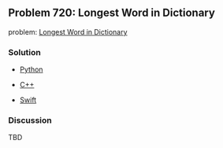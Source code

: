 ## Problem 720: Longest Word in Dictionary

problem: [Longest Word in Dictionary](https://leetcode.com/problems/longest-word-in-dictionary/)

### Solution

- [Python](../python/problem720.py)

- [C++](../cpp/problem720.cpp)

- [Swift](../swift/problem720.swift)

### Discussion

TBD

